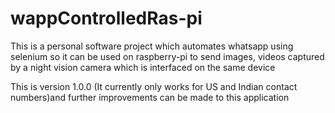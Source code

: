 # wappControlledRas-pi
This is a personal software project which automates whatsapp using selenium so it can be used on raspberry-pi to send images, videos captured by a night vision camera which is interfaced on the same device

This is version 1.0.0 (It currently only works for US and Indian contact numbers)and further improvements can be made to this application
